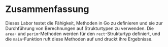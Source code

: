 # Zusammenfassung

Dieses Labor testet die Fähigkeit, Methoden in Go zu definieren und sie zur Durchführung von Berechnungen auf Strukturtypen zu verwenden. Die `area`- und `perim`-Methoden werden für den `rect`-Strukturtyp definiert, und die `main`-Funktion ruft diese Methoden auf und druckt ihre Ergebnisse.
